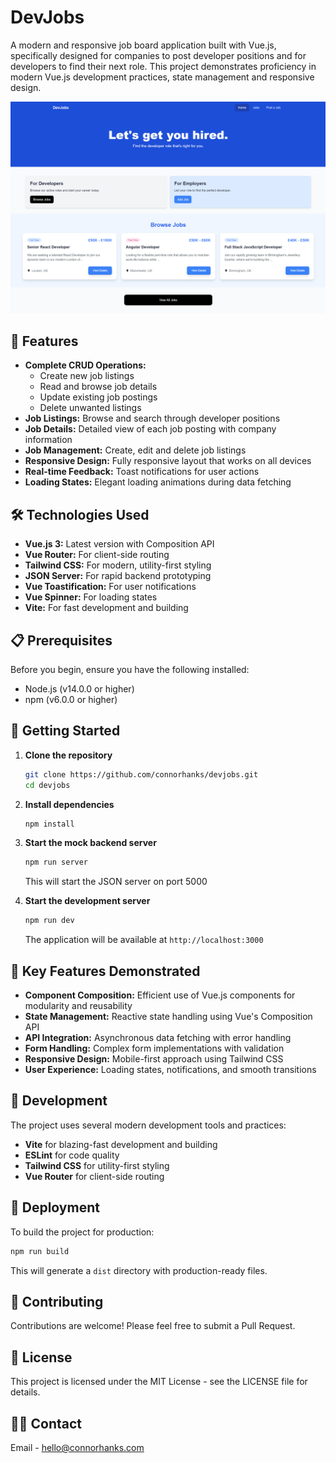# DevJobs

A modern and responsive job board application built with Vue.js, specifically designed for companies to post developer positions and for developers to find their next role. This project demonstrates proficiency in modern Vue.js development practices, state management and responsive design.

![DevJobs](public/screenshot.png)

## 🚀 Features

- **Complete CRUD Operations:**
  - Create new job listings
  - Read and browse job details
  - Update existing job postings
  - Delete unwanted listings
- **Job Listings:** Browse and search through developer positions
- **Job Details:** Detailed view of each job posting with company information
- **Job Management:** Create, edit and delete job listings
- **Responsive Design:** Fully responsive layout that works on all devices
- **Real-time Feedback:** Toast notifications for user actions
- **Loading States:** Elegant loading animations during data fetching

## 🛠️ Technologies Used

- **Vue.js 3:** Latest version with Composition API
- **Vue Router:** For client-side routing
- **Tailwind CSS:** For modern, utility-first styling
- **JSON Server:** For rapid backend prototyping
- **Vue Toastification:** For user notifications
- **Vue Spinner:** For loading states
- **Vite:** For fast development and building

## 📋 Prerequisites

Before you begin, ensure you have the following installed:

- Node.js (v14.0.0 or higher)
- npm (v6.0.0 or higher)

## 🚀 Getting Started

1. **Clone the repository**

   ```bash
   git clone https://github.com/connorhanks/devjobs.git
   cd devjobs
   ```

2. **Install dependencies**

   ```bash
   npm install
   ```

3. **Start the mock backend server**

   ```bash
   npm run server
   ```

   This will start the JSON server on port 5000

4. **Start the development server**
   ```bash
   npm run dev
   ```
   The application will be available at `http://localhost:3000`

## 🎯 Key Features Demonstrated

- **Component Composition:** Efficient use of Vue.js components for modularity and reusability
- **State Management:** Reactive state handling using Vue's Composition API
- **API Integration:** Asynchronous data fetching with error handling
- **Form Handling:** Complex form implementations with validation
- **Responsive Design:** Mobile-first approach using Tailwind CSS
- **User Experience:** Loading states, notifications, and smooth transitions

## 🔧 Development

The project uses several modern development tools and practices:

- **Vite** for blazing-fast development and building
- **ESLint** for code quality
- **Tailwind CSS** for utility-first styling
- **Vue Router** for client-side routing

## 🚀 Deployment

To build the project for production:

```bash
npm run build
```

This will generate a `dist` directory with production-ready files.

## 🤝 Contributing

Contributions are welcome! Please feel free to submit a Pull Request.

## 📝 License

This project is licensed under the MIT License - see the LICENSE file for details.

## 🙋‍♂️ Contact

Email - [hello@connorhanks.com](mailto:hello@connorhanks.com)
